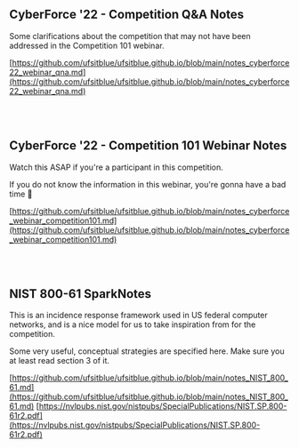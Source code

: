 ## CyberForce '22 - Competition Q&A Notes

Some clarifications about the competition that may not have been addressed in the Competition 101 webinar.

[https://github.com/ufsitblue/ufsitblue.github.io/blob/main/notes_cyberforce22_webinar_qna.md](https://github.com/ufsitblue/ufsitblue.github.io/blob/main/notes_cyberforce22_webinar_qna.md)

<br />
<br />

## CyberForce '22 - Competition 101 Webinar Notes

Watch this ASAP if you're a participant in this competition.

If you do not know the information in this webinar, you're gonna have a bad time 😬

[https://github.com/ufsitblue/ufsitblue.github.io/blob/main/notes_cyberforce_webinar_competition101.md](https://github.com/ufsitblue/ufsitblue.github.io/blob/main/notes_cyberforce_webinar_competition101.md)

<br />
<br />

## NIST 800-61 SparkNotes

This is an incidence response framework used in US federal computer networks, and is a nice model for us to take inspiration from for the competition.

Some very useful, conceptual strategies are specified here. Make sure you at least read section 3 of it.

[https://github.com/ufsitblue/ufsitblue.github.io/blob/main/notes_NIST_800_61.md](https://github.com/ufsitblue/ufsitblue.github.io/blob/main/notes_NIST_800_61.md)
[https://nvlpubs.nist.gov/nistpubs/SpecialPublications/NIST.SP.800-61r2.pdf](https://nvlpubs.nist.gov/nistpubs/SpecialPublications/NIST.SP.800-61r2.pdf)
